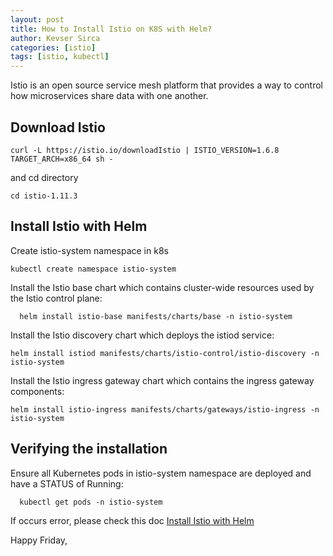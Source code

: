 ```yaml
---
layout: post
title: How to Install Istio on K8S with Helm?
author: Kevser Sirca
categories: [istio]
tags: [istio, kubectl]
---
```


Istio is an open source service mesh platform that provides a way to control how microservices share data with one another.

## Download Istio

```
curl -L https://istio.io/downloadIstio | ISTIO_VERSION=1.6.8 TARGET_ARCH=x86_64 sh -
```

and cd directory

```
cd istio-1.11.3
```

## Install Istio with Helm

Create istio-system namespace in k8s

```
kubectl create namespace istio-system
```
Install the Istio base chart which contains cluster-wide resources used by the Istio control plane:

```
  helm install istio-base manifests/charts/base -n istio-system
```
Install the Istio discovery chart which deploys the istiod service:

```
helm install istiod manifests/charts/istio-control/istio-discovery -n istio-system
```
Install the Istio ingress gateway chart which contains the ingress gateway components:
```
helm install istio-ingress manifests/charts/gateways/istio-ingress -n istio-system
```

## Verifying the installation

Ensure all Kubernetes pods in istio-system namespace are deployed and have a STATUS of Running:

```
  kubectl get pods -n istio-system
```
If occurs error, please check this doc [Install Istio with Helm](https://istio.io/latest/docs/setup/install/helm/)

Happy Friday,


